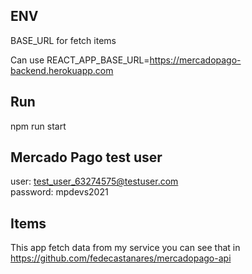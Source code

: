 ## ENV 
BASE_URL for fetch items

Can use
REACT_APP_BASE_URL=https://mercadopago-backend.herokuapp.com

## Run
npm run start

## Mercado Pago test user
user: test_user_63274575@testuser.com  
password: mpdevs2021

## Items
This app fetch data from my service you can see that in  
https://github.com/fedecastanares/mercadopago-api

